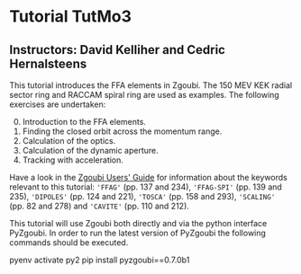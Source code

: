 # Tutorial TutMo3

## Instructors: David Kelliher and Cedric Hernalsteens

This tutorial introduces the FFA elements in Zgoubi. The 150 MEV KEK radial sector ring and RACCAM spiral ring are used as examples.
The following exercises are undertaken:

0. Introduction to the FFA elements.
1. Finding the closed orbit across the momentum range.
2. Calculation of the optics.
3. Calculation of the dynamic aperture.
4. Tracking with acceleration.

Have a look in the [Zgoubi Users' Guide](https://github.com/radiasoft/Zgoubi-Workshop/blob/master/Zgoubi.pdf)
for information about the keywords relevant to this tutorial:
`'FFAG'` (pp.&#160;137 and 234),
`'FFAG-SPI'` (pp.&#160;139 and 235),
`'DIPOLES'` (pp.&#160;124 and 221),
`'TOSCA'` (pp.&#160;158 and 293),
`'SCALING'` (pp.&#160;82 and 278)
and `'CAVITE'` (pp.&#160;110 and 212).

This tutorial will use Zgoubi both directly and via the python interface PyZgoubi. In order to run the latest version of PyZgoubi the 
following commands should be executed.

pyenv activate py2
pip install pyzgoubi==0.7.0b1


